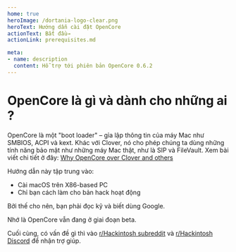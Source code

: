 ```yaml
---
home: true
heroImage: /dortania-logo-clear.png
heroText: Hướng dẫn cài đặt OpenCore
actionText: Bắt đầu→
actionLink: prerequisites.md

meta:
- name: description
  content: Hỗ trợ tới phiên bản OpenCore 0.6.2
---
```


# OpenCore là gì và dành cho những ai ?

OpenCore là một "boot loader" – gỉa lập thông tin của máy Mac như SMBIOS, ACPI và kext. Khác với Clover, nó cho phép chúng ta dùng những tính năng bảo mật như những máy Mac thật, như là SIP và FileVault. Xem bài viết chi tiết ở đây: [Why OpenCore over Clover and others](why-oc.md)

Hướng dẫn này tập trung vào:

* Cài macOS trên X86-based PC
* Chỉ bạn cách làm cho bản hack hoạt động

Bởi thế cho nên, bạn phải đọc kỹ và biết dùng Google.

Nhớ là OpenCore vẫn đang ở giai đoạn beta.

Cuối cùng, có vấn đề gì thì vào [r/Hackintosh subreddit](https://www.reddit.com/r/hackintosh/) và [r/Hackintosh Discord](https://discord.gg/u8V7N5C) để nhận trợ giúp.
